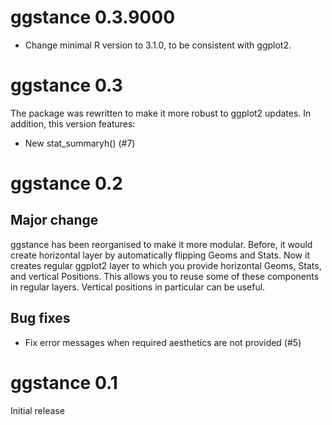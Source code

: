 
# ggstance 0.3.9000

* Change minimal R version to 3.1.0, to be consistent with ggplot2.


# ggstance 0.3

The package was rewritten to make it more robust to ggplot2 updates.
In addition, this version features:

* New stat_summaryh() (#7)


# ggstance 0.2

## Major change

ggstance has been reorganised to make it more modular. Before, it
would create horizontal layer by automatically flipping Geoms and
Stats. Now it creates regular ggplot2 layer to which you provide
horizontal Geoms, Stats, and vertical Positions. This allows you to
reuse some of these components in regular layers. Vertical positions
in particular can be useful.

## Bug fixes

* Fix error messages when required aesthetics are not provided (#5)


# ggstance 0.1

Initial release
